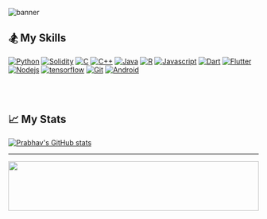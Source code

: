 ![banner](https://github.com/prabhav-pandya/prabhav-pandya/blob/master/Github%20banner.gif)

## 🏂 My Skills

<a href="https://www.python.org/"> ![Python](https://img.shields.io/badge/Python-purple?style=for-the-badge&logo=python&logoColor=white)</a>
<a href="https://soliditylang.org/"> ![Solidity](https://img.shields.io/badge/Solidity-lightblue?style=for-the-badge&logo=Solidity&logoColor=blue)</a>
<a href="https://www.w3schools.com/c/"> ![C](https://img.shields.io/badge/C%20Language-pink?style=for-the-badge&logo=c&logoColor=eb34a1)</a>
<a href="https://www.w3schools.com/cpp/"> ![C++](https://img.shields.io/badge/C%2B%2B-blue?style=for-the-badge&logo=c%2B%2B&logoColor=white)</a>
<a href="https://www.java.com/en/"> ![Java](https://img.shields.io/badge/Java-831299?style=for-the-badge&logo=java&logoColor=white)</a>
<a href="https://www.r-project.org/"> ![R](https://img.shields.io/badge/R%20Language-cf0e7f?style=for-the-badge&logo=r&logoColor=white)</a>
<a href="https://www.javascript.com/"> ![Javascript](https://img.shields.io/badge/JavaScript-fa360a?style=for-the-badge&logo=javascript&logoColor=white)</a>
<a href="https://dart.dev/"> ![Dart](https://img.shields.io/badge/Dart-lightblue?style=for-the-badge&logo=dart&logoColor=blue)</a>
<a href="https://flutter.dev/"> ![Flutter](https://img.shields.io/badge/Flutter-lightblue?style=for-the-badge&logo=flutter&logoColor=darkblue)</a>
<a href="https://nodejs.org/en/"> ![Nodejs](https://img.shields.io/badge/Node.js-8a0afa?style=for-the-badge&logo=nodedotjs&logoColor=white)</a>
<a href="https://www.tensorflow.org/"> ![tensorflow](https://img.shields.io/badge/Tensorflow-orange?style=for-the-badge&logo=tensorflow&logoColor=white)</a>
<a href="https://git-scm.com/"> ![Git](https://img.shields.io/badge/Git-F05032?style=for-the-badge&logo=git&logoColor=white)</a>
<a href="https://www.android.com/"> ![Android](https://img.shields.io/badge/Android-lightgreen?style=for-the-badge&logo=android&logoColor=darkgreen)</a>

<br><br>
## 📈 My Stats
[![Prabhav's GitHub stats](https://github-readme-stats.vercel.app/api?username=prabhav-pandya&hide=issues&show_icons=true&theme=synthwave)](https://github.com/prabhav-pandya)
<hr>

<p align="center">
  <img src="https://media.giphy.com/media/l0CRCxtNyUteI6hI4/giphy.gif" width="100%" height="100px"/>
</p>


